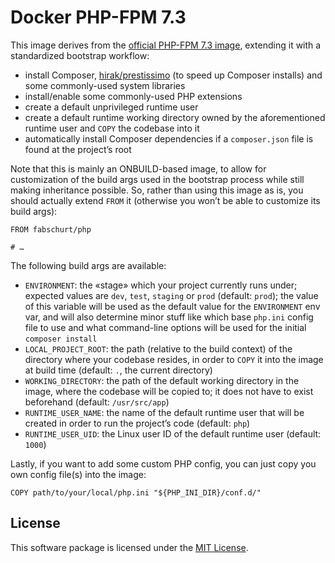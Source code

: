 # Docker PHP-FPM 7.3

This image derives from the [official PHP-FPM 7.3 image](https://hub.docker.com/_/php),
extending it with a standardized bootstrap workflow:

* install Composer, [hirak/prestissimo](https://packagist.org/packages/hirak/prestissimo)
  (to speed up Composer installs) and some commonly-used system libraries
* install/enable some commonly-used PHP extensions
* create a default unprivileged runtime user
* create a default runtime working directory owned by the aforementioned runtime
  user and `COPY` the codebase into it
* automatically install Composer dependencies if a `composer.json` file is found
  at the project’s root

Note that this is mainly an ONBUILD-based image, to allow for customization of
the build args used in the bootstrap process while still making inheritance
possible. So, rather than using this image as is, you should actually extend
`FROM` it (otherwise you won’t be able to customize its build args):

```
FROM fabschurt/php

# …
```

The following build args are available:

* `ENVIRONMENT`: the «stage» which your project currently runs under; expected
  values are `dev`, `test`, `staging` or `prod` (default: `prod`); the value of
  this variable will be used as the default value for the `ENVIRONMENT` env var,
  and will also determine minor stuff like which base `php.ini` config file to
  use and what command-line options will be used for the initial `composer install`
* `LOCAL_PROJECT_ROOT`: the path (relative to the build context) of the
  directory where your codebase resides, in order to `COPY` it into the image
  at build time (default: `.`, the current directory)
* `WORKING_DIRECTORY`: the path of the default working directory in the image,
  where the codebase will be copied to; it does not have to exist beforehand
  (default: `/usr/src/app`)
* `RUNTIME_USER_NAME`: the name of the default runtime user that will be created
  in order to run the project’s code (default: `php`)
* `RUNTIME_USER_UID`: the Linux user ID of the default runtime user (default:
  `1000`)

Lastly, if you want to add some custom PHP config, you can just copy you own
config file(s) into the image:

```
COPY path/to/your/local/php.ini "${PHP_INI_DIR}/conf.d/"
```

## License

This software package is licensed under the [MIT License](https://opensource.org/licenses/MIT).
